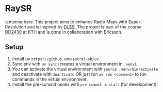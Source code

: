 # RaySR
:antenna bars: This project aims to enhance Radio Maps with Super Resolution and is inspired by [DLSS](https://www.nvidia.com/en-gb/geforce/technologies/dlss/). The project is part of the course [DD2430](https://www.kth.se/student/kurser/kurs/DD2430?l=en) at KTH and is done in collaboration with Ericsson.


## Setup
1) Install uv `https://github.com/astral-sh/uv`.
2) Sync env with `uv sync` (creates a virtual environment in `.venv`).
3) You can activate the virtual environment with `source .venv/bin/activate` and deactivate with `deactivate` OR just run `uv run <command>` to run commands in the virtual environment.
4) Install the pre-commit hooks with `pre-commit install` (for development).
